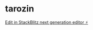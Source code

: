 # tarozin

[Edit in StackBlitz next generation editor ⚡️](https://stackblitz.com/~/github.com/marcelomar21/tarozin)